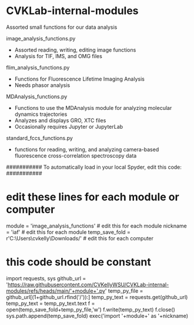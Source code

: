 # CVKLab-internal-modules
Assorted small functions for our data analysis

image_analysis_functions.py
  - Assorted reading, writing, editing image functions
  - Analysis for TIF, IMS, and OMG files

flim_analysis_functions.py
  - Functions for Fluorescence Lifetime Imaging Analysis
  - Needs phasor analysis

MDAnalysis_functions.py
  - Functions to use the MDAnalysis module for analyzing molecular dynamics trajectories
  - Analyzes and displays GRO, XTC files
  - Occasionally requires Jupyter or JupyterLab

standard_fccs_functions.py
  - functions for reading, writing, and analyzing camera-based fluorescence cross-correlation spectroscopy data


###########
To automatically load in your local Spyder, edit this code:
###########

# edit these lines for each module or computer
module = 'image_analysis_functions'  # edit this for each module
nickname = 'iaf' # edit this for each module
temp_save_fold = r'C:\Users\cvkelly\Downloads/'  # edit this for each computer

# this code should be constant
import requests, sys
github_url = 'https://raw.githubusercontent.com/CVKellyWSU/CVKLab-internal-modules/refs/heads/main/'+module+'.py'
temp_py_file = github_url[(1+github_url.rfind('/')):]
temp_py_text = requests.get(github_url)
temp_py_text = temp_py_text.text
f = open(temp_save_fold+temp_py_file,'w')
f.write(temp_py_text)
f.close()
sys.path.append(temp_save_fold)
exec('import '+module+' as '+nickname)  

